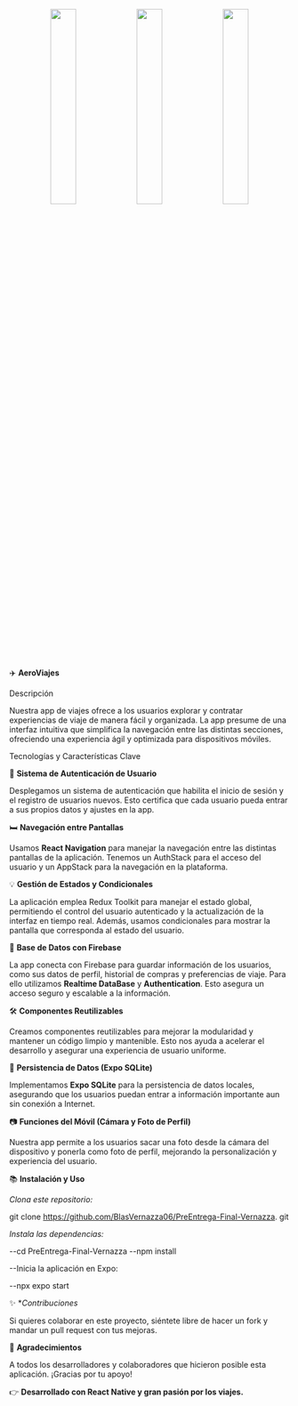 <p align="center">
  <img src="https://github.com/user-attachments/assets/2cb6f885-bf17-49b5-81e9-f1ebd19882bf" width="30%">
  <img src="https://github.com/user-attachments/assets/d0e2f274-d1f2-40d8-82a7-2be99ab24173" width="30%">
  <img src="https://github.com/user-attachments/assets/6a654a18-93ed-4e18-b877-57aac420954c" width="30%">
</p>


✈️ **AeroViajes** 

Descripción 

Nuestra app de viajes ofrece a los usuarios explorar y contratar experiencias de viaje de manera fácil y organizada. La app presume de una interfaz intuitiva que simplifica la navegación entre las distintas secciones, ofreciendo una experiencia ágil y optimizada para dispositivos móviles. 

Tecnologías y Características Clave 

🔐 **Sistema de Autenticación de Usuario**

Desplegamos un sistema de autenticación que habilita el inicio de sesión y el registro de usuarios nuevos. Esto certifica que cada usuario pueda entrar a sus propios datos y ajustes en la app. 

🛏️ **Navegación entre Pantallas** 

Usamos **React Navigation** para manejar la navegación entre las distintas pantallas de la aplicación. Tenemos un AuthStack para el acceso del usuario y un AppStack para la navegación en la plataforma. 

💡 **Gestión de Estados y Condicionales** 

La aplicación emplea Redux Toolkit para manejar el estado global, permitiendo el control del usuario autenticado y la actualización de la interfaz en tiempo real. Además, usamos condicionales para mostrar la pantalla que corresponda al estado del usuario. 

📂 **Base de Datos con Firebase** 

La app conecta con Firebase para guardar información de los usuarios, como sus datos de perfil, historial de compras y preferencias de viaje. Para ello utilizamos **Realtime DataBase** y **Authentication**. Esto asegura un acceso seguro y escalable a la información. 

🛠️ **Componentes Reutilizables** 

Creamos componentes reutilizables para mejorar la modularidad y mantener un código limpio y mantenible. Esto nos ayuda a acelerar el desarrollo y asegurar una experiencia de usuario uniforme. 

📅 **Persistencia de Datos (Expo SQLite)** 

Implementamos **Expo SQLite** para la persistencia de datos locales, asegurando que los usuarios puedan entrar a información importante aun sin conexión a Internet. 

📷 **Funciones del Móvil (Cámara y Foto de Perfil)** 

Nuestra app permite a los usuarios sacar una foto desde la cámara del dispositivo y ponerla como foto de perfil, mejorando la personalización y experiencia del usuario. 

📚 **Instalación y Uso** 

*Clona este repositorio:*

git clone https://github.com/BlasVernazza06/PreEntrega-Final-Vernazza. git 

*Instala las dependencias:* 

--cd PreEntrega-Final-Vernazza 
--npm install 

--Inicia la aplicación en Expo: 

--npx expo start 

✨ **Contribuciones*

Si quieres colaborar en este proyecto, siéntete libre de hacer un fork y mandar un pull request con tus mejoras. 

🌟 **Agradecimientos** 

A todos los desarrolladores y colaboradores que hicieron posible esta aplicación. ¡Gracias por tu apoyo! 

👉 **Desarrollado con React Native y gran pasión por los viajes.**
